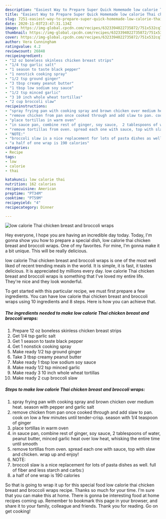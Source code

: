 ```yaml
---
description: "Easiest Way to Prepare Super Quick Homemade low calorie Thai chicken breast and broccoli wraps"
title: "Easiest Way to Prepare Super Quick Homemade low calorie Thai chicken breast and broccoli wraps"
slug: 7251-easiest-way-to-prepare-super-quick-homemade-low-calorie-thai-chicken-breast-and-broccoli-wraps
date: 2020-11-03T23:47:31.134Z
image: https://img-global.cpcdn.com/recipes/6323394022735872/751x532cq70/low-calorie-thai-chicken-breast-and-broccoli-wraps-recipe-main-photo.jpg
thumbnail: https://img-global.cpcdn.com/recipes/6323394022735872/751x532cq70/low-calorie-thai-chicken-breast-and-broccoli-wraps-recipe-main-photo.jpg
cover: https://img-global.cpcdn.com/recipes/6323394022735872/751x532cq70/low-calorie-thai-chicken-breast-and-broccoli-wraps-recipe-main-photo.jpg
author: Vera Cunningham
ratingvalue: 4.2
reviewcount: 26848
recipeingredient:
- "12 oz boneless skinless chicken breast strips"
- "1/4 tsp garlic salt"
- "1 season to taste black pepper"
- "1 nonstick cooking spray"
- "1/2 tsp ground ginger"
- "3 tbsp creamy peanut butter"
- "1 tbsp low sodium soy sauce"
- "1/2 tsp minced garlic"
- "3 10 inch whole wheat tortillas"
- "2 cup broccoli slaw"
recipeinstructions:
- "spray frying pan with cooking spray and brown chicken over medium heat. season with pepper and garlic salt"
- "remove chicken from pan once cooked through and add slaw to pan. cook on low a few minutes until tender-crisp. season with 1/4 teaspoon of ginger"
- "place tortillas in warm oven"
- "in sauce pan, combine rest of ginger, soy sauce,  2 tablespoons of water, peanut butter, minced garlic heat over low heat,  whisking the entire time until smooth"
- "remove tortillas from oven. spread each one with sauce, top with slaw and chicken. wrap up and enjoy!"
- "NOTE:"
- "broccoli slaw is a nice replacement for lots of pasta dishes as well. full of fiber and less starch and carbs:)"
- "a half of one wrap is 190 calories"
categories:
- Recipe
tags:
- low
- calorie
- thai

katakunci: low calorie thai 
nutrition: 162 calories
recipecuisine: American
preptime: "PT34M"
cooktime: "PT59M"
recipeyield: "4"
recipecategory: Dinner

---
```



![low calorie Thai chicken breast and broccoli wraps](https://img-global.cpcdn.com/recipes/6323394022735872/751x532cq70/low-calorie-thai-chicken-breast-and-broccoli-wraps-recipe-main-photo.jpg)

Hey everyone, I hope you are having an incredible day today. Today, I'm gonna show you how to prepare a special dish, low calorie thai chicken breast and broccoli wraps. One of my favorites. For mine, I'm gonna make it a bit unique. This will be really delicious.

low calorie Thai chicken breast and broccoli wraps is one of the most well liked of recent trending meals in the world. It is simple, it is fast, it tastes delicious. It is appreciated by millions every day. low calorie Thai chicken breast and broccoli wraps is something that I've loved my entire life. They're nice and they look wonderful.




To get started with this particular recipe, we must first prepare a few ingredients. You can have low calorie thai chicken breast and broccoli wraps using 10 ingredients and 8 steps. Here is how you can achieve that.

<!--inarticleads1-->

##### The ingredients needed to make low calorie Thai chicken breast and broccoli wraps:

1. Prepare 12 oz boneless skinless chicken breast strips
1. Get 1/4 tsp garlic salt
1. Get 1 season to taste black pepper
1. Get 1 nonstick cooking spray
1. Make ready 1/2 tsp ground ginger
1. Take 3 tbsp creamy peanut butter
1. Make ready 1 tbsp low sodium soy sauce
1. Make ready 1/2 tsp minced garlic
1. Make ready 3 10 inch whole wheat tortillas
1. Make ready 2 cup broccoli slaw




<!--inarticleads2-->

##### Steps to make low calorie Thai chicken breast and broccoli wraps:

1. spray frying pan with cooking spray and brown chicken over medium heat. season with pepper and garlic salt
1. remove chicken from pan once cooked through and add slaw to pan. cook on low a few minutes until tender-crisp. season with 1/4 teaspoon of ginger
1. place tortillas in warm oven
1. in sauce pan, combine rest of ginger, soy sauce,  2 tablespoons of water, peanut butter, minced garlic heat over low heat,  whisking the entire time until smooth
1. remove tortillas from oven. spread each one with sauce, top with slaw and chicken. wrap up and enjoy!
1. NOTE:
1. broccoli slaw is a nice replacement for lots of pasta dishes as well. full of fiber and less starch and carbs:)
1. a half of one wrap is 190 calories




So that is going to wrap it up for this special food low calorie thai chicken breast and broccoli wraps recipe. Thanks so much for your time. I'm sure that you can make this at home. There is gonna be interesting food at home recipes coming up. Remember to bookmark this page in your browser, and share it to your family, colleague and friends. Thank you for reading. Go on get cooking!
